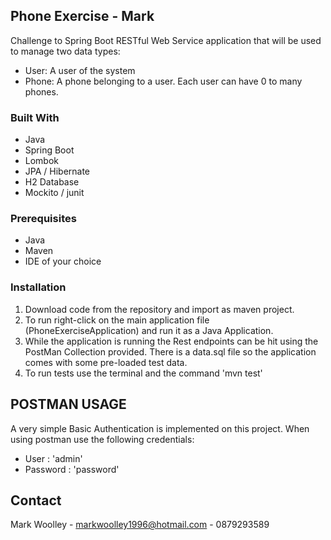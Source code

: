## Phone Exercise - Mark

Challenge to Spring Boot RESTful Web Service application that will be used to manage two data types:
- User: A user of the system
- Phone: A phone belonging to a user. Each user can have 0 to many phones.

### Built With

* Java
* Spring Boot
* Lombok
* JPA / Hibernate
* H2 Database
* Mockito / junit

### Prerequisites

- Java
- Maven
- IDE of your choice

### Installation

1. Download code from the repository and import as maven project.
2. To run right-click on the main application file (PhoneExerciseApplication) and run it as a Java Application.
3. While the application is running the Rest endpoints can be hit using the PostMan Collection provided. There is a data.sql file so the application comes with some pre-loaded test data.
4. To run tests use the terminal and the command 'mvn test'

## POSTMAN USAGE

A very simple Basic Authentication is implemented on this project. When using postman use the following credentials:
* User : 'admin'
* Password : 'password'

## Contact

Mark Woolley - markwoolley1996@hotmail.com - 0879293589